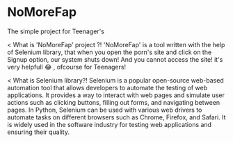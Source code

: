 # NoMoreFap
The simple project for Teenager's

< What is 'NoMoreFap' project ?!
'NoMoreFap' is a tool written with the help of Selenium library, that when you open the porn's site and click on the Signup option, our system shuts down!
And you cannot access the site! it's very helpfull 😂 , ofcourse for Teenagers!


< What is Selenium library?!
Selenium is a popular open-source web-based automation tool that allows developers to automate the testing of web applications. It provides a way to interact with web pages and simulate user actions such as clicking buttons, filling out forms, and navigating between pages. In Python, Selenium can be used with various web drivers to automate tasks on different browsers such as Chrome, Firefox, and Safari. It is widely used in the software industry for testing web applications and ensuring their quality.

